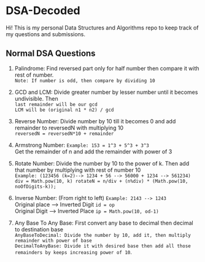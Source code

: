 # DSA-Decoded

Hi! This is my personal Data Structures and Algorithms repo to keep track of my questions and submissions.

## Normal DSA Questions

1. Palindrome: Find reversed part only for half number then compare it with rest of number. <br>
               ``` Note: If number is odd, then compare by dividing 10 ```

2. GCD and LCM: Divide greater number by lesser number until it becomes undivisible. Then <br>```last remainder will be our gcd```
                <br>``` LCM will be (original n1 * n2) / gcd ```
                
3. Reverse Number: Divide number by 10 till it becomes 0 and add remainder to reversedN with multiplying 10<br>
                   ``` reversedN = reversedN*10 + remainder ```
                   
4. Armstrong Number: `Example: 153 = 1^3 + 5^3 + 3^3` <br> Get the remainder of n and add the remainder with power of 3

5. Rotate Number: Divide the number by 10 to the power of k. Then add that number by multiplying with rest of number 10 <br>
                  `Example: (123456 (k=2)--> 1234 + 56 --> 56000 + 1234 --> 561234)` <br>
                  ``` div = Math.pow(10, k)
                      rotateN = n/div + (n%div) * (Math.pow(10, noOfDigits-k));
                  ```
                  
6. Inverse Number: (From right to left) `Example: 2143 --> 1243` <br>Original place --> Inverted Digit ``id = op``<br>
                                            Original Digit --> Inverted Place ``ip = Math.pow(10, od-1)``<br>
                                            
7. Any Base To Any Base: First convert any base to decimal then decimal to destination base<br>
                         ``AnyBaseToDecimal: Divide the number by 10, add it, then multiply remainder with power of base``<br>
                         ``DecimalToAnyBase: Divide it with desired base then add all those remainders by keeps increasing power of 10``.<br>
                                            
                    
                  

